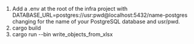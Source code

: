 1. Add a .env at the root of the infra project with DATABASE_URL=postgres://usr:pwd@localhost:5432/name-postgres changing for the name of your PostgreSQL database and usr/pwd.
2. cargo build
3. cargo run --bin write_objects_from_xlsx
